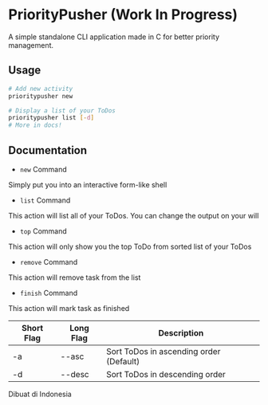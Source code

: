 # PriorityPusher (Work In Progress)
A simple standalone CLI application made in C for better priority management.

## Usage
```sh
# Add new activity
prioritypusher new

# Display a list of your ToDos
prioritypusher list [-d]
# More in docs!
```

## Documentation
 - `new` Command
 
 Simply put you into an interactive form-like shell
 - `list` Command
 
 This action will list all of your ToDos. You can change the output on your will
 - `top` Command
 
 This action will only show you the top ToDo from sorted list of your ToDos
 - `remove` Command

 This action will remove task from the list
 - `finish` Command

 This action will mark task as finished

 Short Flag | Long Flag | Description
 ---------- | --------- | -----------
 -a         | --asc     | Sort ToDos in ascending order (Default)
 -d         | --desc    | Sort ToDos in descending order

Dibuat di Indonesia
